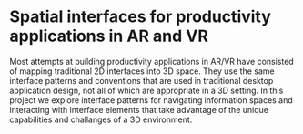 # Spatial interfaces for productivity applications in AR and VR

Most attempts at building productivity applications in AR/VR have consisted of mapping traditional 2D interfaces into 3D space. They use the same interface patterns and conventions that are used in traditional desktop application design, not all of which are appropriate in a 3D setting. In this project we explore interface patterns for navigating information spaces and interacting with interface elements that take advantage of the unique capabilities and challanges of a 3D environment.
